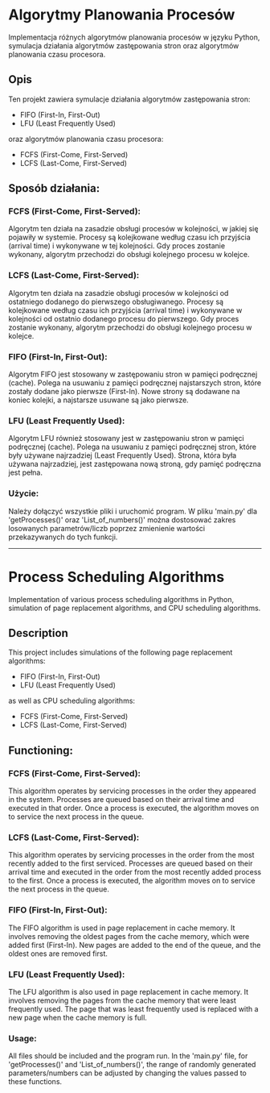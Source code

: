 
# Algorytmy Planowania Procesów

Implementacja różnych algorytmów planowania procesów w języku Python, symulacja działania algorytmów zastępowania stron oraz algorytmów planowania czasu procesora.

## Opis

Ten projekt zawiera symulacje działania algorytmów zastępowania stron:
- FIFO (First-In, First-Out)
- LFU (Least Frequently Used)
 
oraz algorytmów planowania czasu procesora:
- FCFS (First-Come, First-Served)
- LCFS (Last-Come, First-Served)

## Sposób działania:

### FCFS (First-Come, First-Served):

Algorytm ten działa na zasadzie obsługi procesów w kolejności, w jakiej się pojawiły w systemie.
Procesy są kolejkowane według czasu ich przyjścia (arrival time) i wykonywane w tej kolejności.
Gdy proces zostanie wykonany, algorytm przechodzi do obsługi kolejnego procesu w kolejce.

### LCFS (Last-Come, First-Served):

Algorytm ten działa na zasadzie obsługi procesów w kolejności od ostatniego dodanego do pierwszego obsługiwanego.
Procesy są kolejkowane według czasu ich przyjścia (arrival time) i wykonywane w kolejności od ostatnio dodanego procesu do pierwszego.
Gdy proces zostanie wykonany, algorytm przechodzi do obsługi kolejnego procesu w kolejce.

### FIFO (First-In, First-Out):

Algorytm FIFO jest stosowany w zastępowaniu stron w pamięci podręcznej (cache).
Polega na usuwaniu z pamięci podręcznej najstarszych stron, które zostały dodane jako pierwsze (First-In).
Nowe strony są dodawane na koniec kolejki, a najstarsze usuwane są jako pierwsze.

### LFU (Least Frequently Used):

Algorytm LFU również stosowany jest w zastępowaniu stron w pamięci podręcznej (cache).
Polega na usuwaniu z pamięci podręcznej stron, które były używane najrzadziej (Least Frequently Used).
Strona, która była używana najrzadziej, jest zastępowana nową stroną, gdy pamięć podręczna jest pełna.

### Użycie:
Należy dołączyć wszystkie pliki i uruchomić program.
W pliku 'main.py' dla 'getProcesses()' oraz 'List_of_numbers()' można dostosować zakres losowanych parametrów/liczb poprzez zmienienie wartości przekazywanych do tych funkcji.

*** 

# Process Scheduling Algorithms

Implementation of various process scheduling algorithms in Python, simulation of page replacement algorithms, and CPU scheduling algorithms.

## Description

This project includes simulations of the following page replacement algorithms:
- FIFO (First-In, First-Out)
- LFU (Least Frequently Used)

as well as CPU scheduling algorithms:
- FCFS (First-Come, First-Served)
- LCFS (Last-Come, First-Served)

## Functioning:

### FCFS (First-Come, First-Served):

This algorithm operates by servicing processes in the order they appeared in the system.
Processes are queued based on their arrival time and executed in that order.
Once a process is executed, the algorithm moves on to service the next process in the queue.

### LCFS (Last-Come, First-Served):

This algorithm operates by servicing processes in the order from the most recently added to the first serviced.
Processes are queued based on their arrival time and executed in the order from the most recently added process to the first.
Once a process is executed, the algorithm moves on to service the next process in the queue.

### FIFO (First-In, First-Out):

The FIFO algorithm is used in page replacement in cache memory.
It involves removing the oldest pages from the cache memory, which were added first (First-In).
New pages are added to the end of the queue, and the oldest ones are removed first.

### LFU (Least Frequently Used):

The LFU algorithm is also used in page replacement in cache memory.
It involves removing the pages from the cache memory that were least frequently used.
The page that was least frequently used is replaced with a new page when the cache memory is full.

### Usage:
All files should be included and the program run.
In the 'main.py' file, for 'getProcesses()' and 'List_of_numbers()', the range of randomly generated parameters/numbers can be adjusted by changing the values passed to these functions.


 
